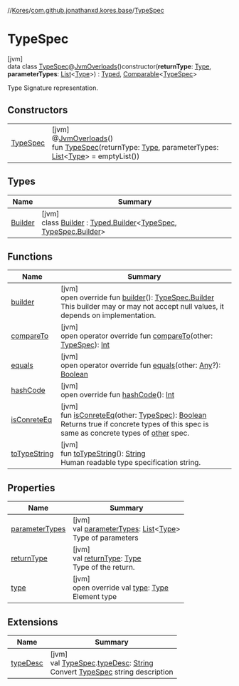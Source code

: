 //[Kores](../../../index.md)/[com.github.jonathanxd.kores.base](../index.md)/[TypeSpec](index.md)

# TypeSpec

[jvm]\
data class [TypeSpec](index.md)@[JvmOverloads](https://kotlinlang.org/api/latest/jvm/stdlib/kotlin.jvm/-jvm-overloads/index.html)()constructor(**returnType**: [Type](https://docs.oracle.com/javase/8/docs/api/java/lang/reflect/Type.html), **parameterTypes**: [List](https://kotlinlang.org/api/latest/jvm/stdlib/kotlin.collections/-list/index.html)<[Type](https://docs.oracle.com/javase/8/docs/api/java/lang/reflect/Type.html)>) : [Typed](../-typed/index.md), [Comparable](https://kotlinlang.org/api/latest/jvm/stdlib/kotlin/-comparable/index.html)<[TypeSpec](index.md)> 

Type Signature representation.

## Constructors

| | |
|---|---|
| [TypeSpec](-type-spec.md) | [jvm]<br>@[JvmOverloads](https://kotlinlang.org/api/latest/jvm/stdlib/kotlin.jvm/-jvm-overloads/index.html)()<br>fun [TypeSpec](-type-spec.md)(returnType: [Type](https://docs.oracle.com/javase/8/docs/api/java/lang/reflect/Type.html), parameterTypes: [List](https://kotlinlang.org/api/latest/jvm/stdlib/kotlin.collections/-list/index.html)<[Type](https://docs.oracle.com/javase/8/docs/api/java/lang/reflect/Type.html)> = emptyList()) |

## Types

| Name | Summary |
|---|---|
| [Builder](-builder/index.md) | [jvm]<br>class [Builder](-builder/index.md) : [Typed.Builder](../-typed/-builder/index.md)<[TypeSpec](index.md), [TypeSpec.Builder](-builder/index.md)> |

## Functions

| Name | Summary |
|---|---|
| [builder](builder.md) | [jvm]<br>open override fun [builder](builder.md)(): [TypeSpec.Builder](-builder/index.md)<br>This builder may or may not accept null values, it depends on implementation. |
| [compareTo](compare-to.md) | [jvm]<br>open operator override fun [compareTo](compare-to.md)(other: [TypeSpec](index.md)): [Int](https://kotlinlang.org/api/latest/jvm/stdlib/kotlin/-int/index.html) |
| [equals](equals.md) | [jvm]<br>open operator override fun [equals](equals.md)(other: [Any](https://kotlinlang.org/api/latest/jvm/stdlib/kotlin/-any/index.html)?): [Boolean](https://kotlinlang.org/api/latest/jvm/stdlib/kotlin/-boolean/index.html) |
| [hashCode](hash-code.md) | [jvm]<br>open override fun [hashCode](hash-code.md)(): [Int](https://kotlinlang.org/api/latest/jvm/stdlib/kotlin/-int/index.html) |
| [isConreteEq](is-conrete-eq.md) | [jvm]<br>fun [isConreteEq](is-conrete-eq.md)(other: [TypeSpec](index.md)): [Boolean](https://kotlinlang.org/api/latest/jvm/stdlib/kotlin/-boolean/index.html)<br>Returns true if concrete types of this spec is same as concrete types of [other](is-conrete-eq.md) spec. |
| [toTypeString](to-type-string.md) | [jvm]<br>fun [toTypeString](to-type-string.md)(): [String](https://kotlinlang.org/api/latest/jvm/stdlib/kotlin/-string/index.html)<br>Human readable type specification string. |

## Properties

| Name | Summary |
|---|---|
| [parameterTypes](parameter-types.md) | [jvm]<br>val [parameterTypes](parameter-types.md): [List](https://kotlinlang.org/api/latest/jvm/stdlib/kotlin.collections/-list/index.html)<[Type](https://docs.oracle.com/javase/8/docs/api/java/lang/reflect/Type.html)><br>Type of parameters |
| [returnType](return-type.md) | [jvm]<br>val [returnType](return-type.md): [Type](https://docs.oracle.com/javase/8/docs/api/java/lang/reflect/Type.html)<br>Type of the return. |
| [type](type.md) | [jvm]<br>open override val [type](type.md): [Type](https://docs.oracle.com/javase/8/docs/api/java/lang/reflect/Type.html)<br>Element type |

## Extensions

| Name | Summary |
|---|---|
| [typeDesc](../type-desc.md) | [jvm]<br>val [TypeSpec](index.md).[typeDesc](../type-desc.md): [String](https://kotlinlang.org/api/latest/jvm/stdlib/kotlin/-string/index.html)<br>Convert [TypeSpec](index.md) string description |
